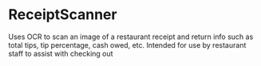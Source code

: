 # ReceiptScanner
Uses OCR to scan an image of a restaurant receipt and return info such as total tips, tip percentage, cash owed, etc. Intended for use by restaurant staff to assist with checking out
